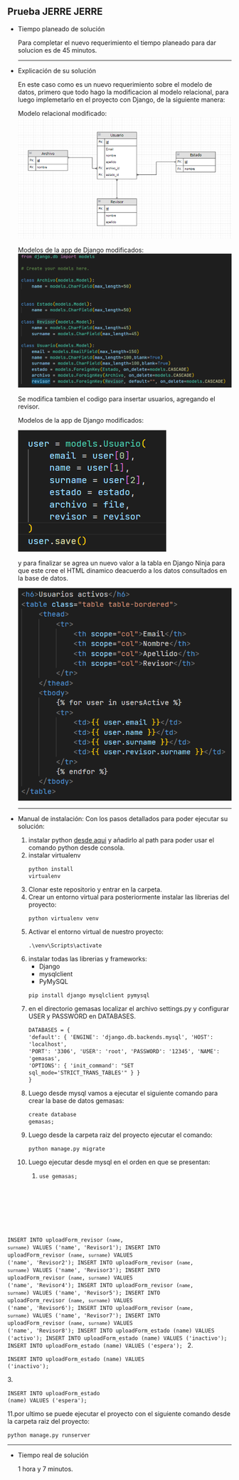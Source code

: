 ## Prueba JERRE JERRE

- Tiempo planeado de solución


  Para completar el nuevo requerimiento el tiempo planeado para dar solucion es de 45 minutos.

  * * *
- Explicación de su solución
  
  En este caso como es un nuevo requerimiento sobre el modelo de datos, primero que todo hago la modificacion al modelo relacional, para luego implemetarlo en el proyecto con Django, de la siguiente manera:


  Modelo relacional modificado:
  ![Descripción de la imagen](/media/relationalmodel.png)


  Modelos de la app de Django modificados:
  ![Descripción de la imagen](/media/modelDjango.png)

  Se modifica tambien el codigo para insertar usuarios, agregando el revisor.

  Modelos de la app de Django modificados:

  
  ![Descripción de la imagen](/media/add_user_model.png)
  
  y para finalizar se agrea un nuevo valor a la tabla en Django Ninja para que este cree el HTML dinamico deacuerdo a los datos consultados en la base de datos.

  ![Descripción de la imagen](/media/Django_Ninja_UA.png)
  
  * * *
- Manual de instalación: Con los pasos detallados para poder ejecutar su solución:

    1. instalar python [desde aqui](https://www.python.org/) y añadirlo al path para poder usar el comando python desde consola.
    2. instalar virtualenv <pre><code>python install virtualenv</code></pre>
    3. Clonar este repositorio y entrar en la carpeta.
    4. Crear un entorno virtual para posteriormente instalar las librerias del proyecto:<pre><code>python virtualenv venv</code></pre>
    5. Activar el entorno virtual de nuestro proyecto:<pre><code>.\venv\Scripts\activate</code></pre>
    6. instalar todas las librerias y frameworks:
        - Django
        - mysqlclient
        - PyMySQL
        <pre><code>pip install django mysqlclient pymysql</code></pre> 
    7. en el directorio gemasas localizar el archivo settings.py y configurar USER y PASSWORD en DATABASES.<pre><code>DATABASES = {
    'default': {
        'ENGINE': 'django.db.backends.mysql',
        'HOST': 'localhost',
        'PORT': '3306',
        'USER': 'root',
        'PASSWORD': '12345',
        'NAME': 'gemasas',
        'OPTIONS': {
            'init_command': "SET sql_mode='STRICT_TRANS_TABLES'"
        }
    }
}</code></pre>
    1. Luego desde mysql vamos a ejecutar el siguiente comando para crear la base de datos gemasas: <pre><code>create database gemasas;</code></pre>
    2. Luego desde la carpeta raiz del proyecto ejecutar el comando: <pre><code>python manage.py migrate</code></pre>
    3.  Luego ejecutar desde mysql en el orden en que se presentan:
        1.  <pre><code>use gemasas;

INSERT INTO uploadForm_revisor (`name`, `surname`) VALUES ('name', 'Revisor1');
INSERT INTO uploadForm_revisor (`name`, `surname`) VALUES ('name', 'Revisor2');
INSERT INTO uploadForm_revisor (`name`, `surname`) VALUES ('name', 'Revisor3');
INSERT INTO uploadForm_revisor (`name`, `surname`) VALUES ('name', 'Revisor4');
INSERT INTO uploadForm_revisor (`name`, `surname`) VALUES ('name', 'Revisor5');
INSERT INTO uploadForm_revisor (`name`, `surname`) VALUES ('name', 'Revisor6');
INSERT INTO uploadForm_revisor (`name`, `surname`) VALUES ('name', 'Revisor7');
INSERT INTO uploadForm_revisor (`name`, `surname`) VALUES ('name', 'Revisor8');
INSERT INTO uploadForm_estado (name) VALUES ('activo'); 
INSERT INTO uploadForm_estado (name) VALUES ('inactivo');
INSERT INTO uploadForm_estado (name) VALUES ('espera'); </code></pre>
        2.  <pre><code>INSERT INTO uploadForm_estado (name) VALUES ('inactivo');</code></pre>
        3.  <pre><code>INSERT INTO uploadForm_estado (name) VALUES ('espera');</code></pre>
    11.por ultimo se puede ejecutar el proyecto con el siguiente comando desde la carpeta raiz del proyecto:<pre><code>python manage.py runserver</code></pre>



  * * *
- Tiempo real de solución


    1 hora y 7 minutos.